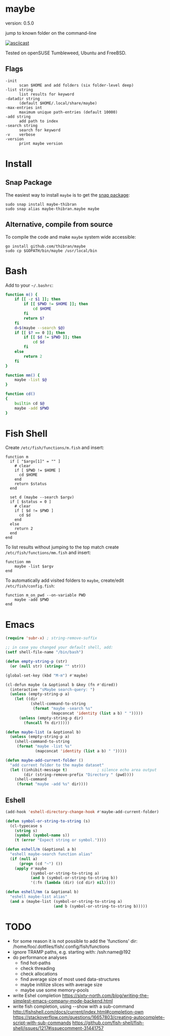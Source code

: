 maybe
=====

version: 0.5.0

jump to known folder on the command-line

[![asciicast](https://asciinema.org/a/dN7G7dd4GHRiCXMS07CR8GlRg.png)](https://asciinema.org/a/dN7G7dd4GHRiCXMS07CR8GlRg)


Tested on openSUSE Tumbleweed, Ubuntu and FreeBSD.


Flags
-----

    -init
          scan $HOME and add folders (six folder-level deep)
    -list string
          list results for keyword
    -datadir string
          (default $HOME/.local/share/maybe)
    -max-entries int
          maximum unique path-entries (default 10000)
    -add string
          add path to index
    -search string
          search for keyword
    -v    verbose
    -version
          print maybe version


Install
=======

Snap Package
------------

The easiest way to install `maybe` is to get the [snap package](https://docs.snapcraft.io/core/install):

    sudo snap install maybe-thibran
    sudo snap alias maybe-thibran.maybe maybe


Alternative, compile from source
--------------------------------

To compile the code and make `maybe` system wide accessible:

    go install github.com/thibran/maybe  
    sudo cp $GOPATH/bin/maybe /usr/local/bin


Bash
====

Add to your `~/.bashrc`:

``` bash
function m() {
    if [[ -z $1 ]]; then
        if [[ $PWD != $HOME ]]; then
            cd $HOME
        fi
        return $?
    fi
    d=$(maybe --search $@)
    if [[ $? == 0 ]]; then
        if [[ $d != $PWD ]]; then
            cd $d
        fi
    else
        return 2
    fi
}

function mm() {
    maybe -list $@
}

function cd()
{
    builtin cd $@
    maybe -add $PWD
}
```


Fish Shell
==========

Create `/etc/fish/functions/m.fish` and insert:

```
function m
  if [ "$argv[1]" = "" ]
    # clear
    if [ $PWD != $HOME ]
      cd $HOME
    end
    return $status
  end

  set d (maybe --search $argv)
  if [ $status = 0 ]
    # clear
    if [ $d != $PWD ]
      cd $d
    end
  else
    return 2
  end
end
```


To list results without jumping to the top match create `/etc/fish/functions/mm.fish` and insert:

```
function mm
    maybe -list $argv
end
```


To automatically add visited folders to `maybe`, create/edit `/etc/fish/config.fish`:

```
function m_on_pwd --on-variable PWD
    maybe -add $PWD
end
```


Emacs
=====

``` lisp
(require 'subr-x) ; string-remove-suffix

;; in case you changed your default shell, add:
(setf shell-file-name "/bin/bash")

(defun empty-string-p (str)
  (or (null str) (string= "" str)))

(global-set-key (kbd "M-m") #'maybe)

(cl-defun maybe (a &optional b &key (fn #'dired))
  (interactive "sMaybe search-query: ")
  (unless (empty-string-p a)
    (let ((dir
           (shell-command-to-string
            (format "maybe -search %s"
                    (mapconcat 'identity (list a b) " ")))))
      (unless (empty-string-p dir)
        (funcall fn dir)))))

(defun maybe-list (a &optional b)
  (unless (empty-string-p a)
    (shell-command-to-string
     (format "maybe -list %s"
             (mapconcat 'identity (list a b) " ")))))

(defun maybe-add-current-folder ()
  "add current folder to the maybe dataset"
  (let ((inhibit-message t)             ; silence echo area output
        (dir (string-remove-prefix "Directory " (pwd))))
    (shell-command
     (format "maybe -add %s" dir))))
```


Eshell
------

``` lisp
(add-hook 'eshell-directory-change-hook #'maybe-add-current-folder)

(defun symbol-or-string-to-string (s)
  (cl-typecase s
    (string s)
    (symbol (symbol-name s))
    (t (error "Expect string or symbol."))))

(defun eshell/m (&optional a b)
  "eshell maybe-search function alias"
  (if (null a)
      (progn (cd "~") ())
    (apply #'maybe
           (symbol-or-string-to-string a)
           (and b (symbol-or-string-to-string b))
           '(:fn (lambda (dir) (cd dir) nil)))))

(defun eshell/mm (a &optional b)
  "eshell maybe-list alias"
  (and a (maybe-list (symbol-or-string-to-string a)
                     (and b (symbol-or-string-to-string b)))))
```


TODO
====

- for some reason it is not possible to add the 'functions' dir:
    /home/foo/.dotfiles/fish/.config/fish/functions
- ignore TRAMP paths, e.g. starting with: /ssh:name@192
- do performance analyses
  * find hot-paths
  * check threading
  * check allocations
  * find average size of most used data-structures
  * maybe initilize slices with average size
  * maybe use some memory-pools
- write Eshel completion
  https://sixty-north.com/blog/writing-the-simplest-emacs-company-mode-backend.html
- write fish completion, using --show with a sub-command
   http://fishshell.com/docs/current/index.html#completion-own
   https://stackoverflow.com/questions/16657803/creating-autocomplete-script-with-sub-commands
   https://github.com/fish-shell/fish-shell/issues/1217#issuecomment-31441757
